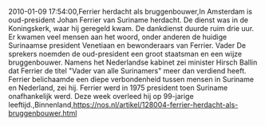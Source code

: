 2010-01-09 17:54:00,Ferrier herdacht als bruggenbouwer,In Amsterdam is oud-president Johan Ferrier van Suriname herdacht. De dienst was in de Koningskerk, waar hij geregeld kwam. De dankdienst duurde ruim drie uur. Er kwamen veel mensen aan het woord, onder anderen de huidige Surinaamse president Venetiaan en bewonderaars van Ferrier. Vader De sprekers noemden de oud-president een groot staatsman en een wijze bruggenbouwer. Namens het Nederlandse kabinet zei minister Hirsch Ballin dat Ferrier de titel "Vader van alle Surinamers" meer dan verdiend heeft. Ferrier belichaamde een diepe verbondenheid tussen mensen in Suriname en Nederland, zei hij. Ferrier werd in 1975 president toen Suriname onafhankelijk werd. Deze week overleed hij op 99-jarige leeftijd.,Binnenland,https://nos.nl/artikel/128004-ferrier-herdacht-als-bruggenbouwer.html